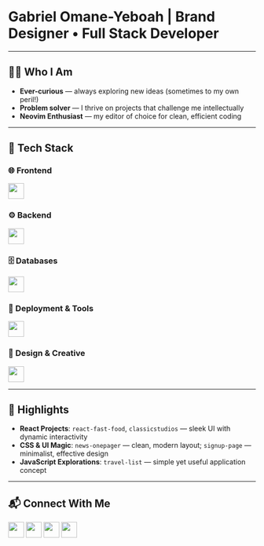 # Gabriel Omane-Yeboah | **Brand Designer • Full Stack Developer**

---

## 👨‍💻 Who I Am
- **Ever-curious** — always exploring new ideas (sometimes to my own peril!)  
- **Problem solver** — I thrive on projects that challenge me intellectually  
- **Neovim Enthusiast** — my editor of choice for clean, efficient coding  

---

## 🧰 Tech Stack

### 🌐 Frontend  
<p>
  <img src="https://skillicons.dev/icons?i=html,css,js,ts,react,nextjs,redux,tailwind,vite,reactnative&perline=12" height="32" />
</p>

### ⚙️ Backend  
<p>
  <img src="https://skillicons.dev/icons?i=nodejs,express,deno,laravel&perline=12" height="32" />
</p>

### 🗄️ Databases  
<p>
  <img src="https://skillicons.dev/icons?i=mongodb,mysql,sqlite&perline=15" height="32" />
</p>

### 🚀 Deployment & Tools  
<p>
  <img src="https://skillicons.dev/icons?i=docker,git,github,vercel,netlify,postman,cloudflare,aws,digitalocean&perline=13" height="32" />
</p>

### 🎨 Design & Creative  
<p>
  <img src="https://skillicons.dev/icons?i=figma,ai,ps,pr,ae&perline=5" height="32" />
</p>

---

## 🚀 Highlights
- **React Projects**: `react-fast-food`, `classicstudios` — sleek UI with dynamic interactivity  
- **CSS & UI Magic**: `news-onepager` — clean, modern layout; `signup-page` — minimalist, effective design  
- **JavaScript Explorations**: `travel-list` — simple yet useful application concept  

---

## 📬 Connect With Me  
<p>
  <a href="https://x.com/mrhighdot"><img src="https://skillicons.dev/icons?i=twitter" height="32" /></a>
  <a href="https://www.instagram.com/mrhighdot"><img src="https://skillicons.dev/icons?i=instagram" height="32" /></a>
  <a href="https://www.tiktok.com/@mrhighdot"><img src="https://raw.githubusercontent.com/dheereshagrwal/colored-icons/main/public/icons/tiktok/tiktok.svg" height="32" /></a>
  <a href="https://www.behance.net/gabrielomane-"><img src="https://skillicons.dev/icons?i=behance" height="32" /></a>
</p>
